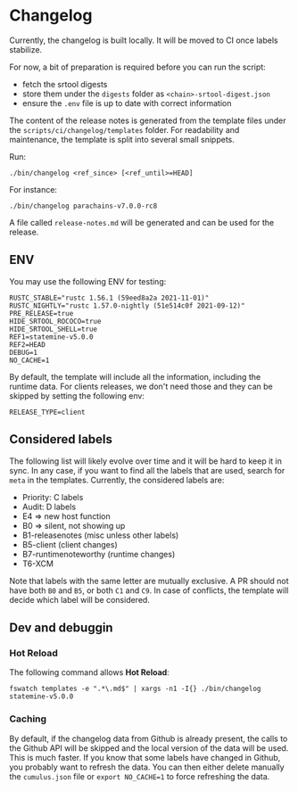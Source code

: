 # Changelog

Currently, the changelog is built locally. It will be moved to CI once labels stabilize.

For now, a bit of preparation is required before you can run the script:
- fetch the srtool digests
- store them under the `digests` folder as `<chain>-srtool-digest.json`
- ensure the `.env` file is up to date with correct information

The content of the release notes is generated from the template files under the `scripts/ci/changelog/templates` folder. For readability and maintenance, the template is split into several small snippets.

Run:
```
./bin/changelog <ref_since> [<ref_until>=HEAD]
```

For instance:
```
./bin/changelog parachains-v7.0.0-rc8
```

A file called `release-notes.md` will be generated and can be used for the release.

## ENV

You may use the following ENV for testing:

```
RUSTC_STABLE="rustc 1.56.1 (59eed8a2a 2021-11-01)"
RUSTC_NIGHTLY="rustc 1.57.0-nightly (51e514c0f 2021-09-12)"
PRE_RELEASE=true
HIDE_SRTOOL_ROCOCO=true
HIDE_SRTOOL_SHELL=true
REF1=statemine-v5.0.0
REF2=HEAD
DEBUG=1
NO_CACHE=1
```

By default, the template will include all the information, including the runtime data.
For clients releases, we don't need those and they can be skipped by setting the following env:
```
RELEASE_TYPE=client
```

## Considered labels

The following list will likely evolve over time and it will be hard to keep it in sync.
In any case, if you want to find all the labels that are used, search for `meta` in the templates.
Currently, the considered labels are:

- Priority: C<N> labels
- Audit: D<N> labels
- E4 => new host function
- B0 => silent, not showing up
- B1-releasenotes (misc unless other labels)
- B5-client (client changes)
- B7-runtimenoteworthy (runtime changes)
- T6-XCM

Note that labels with the same letter are mutually exclusive.
A PR should not have both `B0` and `B5`, or both `C1` and `C9`. In case of conflicts, the template will
decide which label will be considered.

## Dev and debuggin

### Hot Reload

The following command allows **Hot Reload**:
```
fswatch templates -e ".*\.md$" | xargs -n1 -I{} ./bin/changelog statemine-v5.0.0
```
### Caching

By default, if the changelog data from Github is already present, the calls to the Github API will be skipped
and the local version of the data will be used. This is much faster.
If you know that some labels have changed in Github, you probably want to refresh the data.
You can then either delete manually the `cumulus.json` file or `export NO_CACHE=1` to force refreshing the data.
